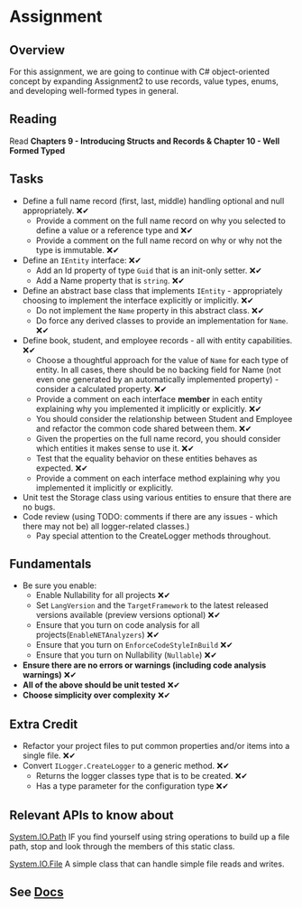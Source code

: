 # Assignment

## Overview

For this assignment, we are going to continue with C# object-oriented concept by expanding Assignment2 to use records, value types, enums, and developing well-formed types in general.

## Reading

Read **Chapters 9 - Introducing Structs and Records & Chapter 10 - Well Formed Typed**

## Tasks

- Define a full name record (first, last, middle) handling optional and null appropriately. ❌✔
  - Provide a comment on the full name record on why you selected to define a value or a reference type and ❌✔
  - Provide a comment on the full name record on why or why not the type is immutable. ❌✔
- Define an `IEntity` interface: ❌✔
  - Add an Id property of type `Guid` that is an init-only setter. ❌✔
  - Add a Name property that is `string`. ❌✔
- Define an abstract base class that implements `IEntity` - appropriately choosing to implement the interface explicitly or implicitly. ❌✔
  - Do not implement the `Name` property in this abstract class. ❌✔
  - Do force any derived classes to provide an implementation for `Name`. ❌✔
- Define book, student, and employee records - all with entity capabilities. ❌✔
  - Choose a thoughtful approach for the value of `Name` for each type of entity. In all cases, there should be no backing field for Name (not even one generated by an automatically implemented property) - consider a calculated property. ❌✔
  - Provide a comment on each interface **member** in each entity explaining why you implemented it implicitly or explicitly. ❌✔
  - You should consider the relationship between Student and Employee and refactor the common code shared between them. ❌✔
  - Given the properties on the full name record, you should consider which entities it makes sense to use it. ❌✔
  - Test that the equality behavior on these entities behaves as expected. ❌✔
  - Provide a comment on each interface method explaining why you implemented it implicitly or explicitly.
- Unit test the Storage class using various entities to ensure that there are no bugs.
- Code review (using TODO: comments if there are any issues - which there may not be) all logger-related classes.)
  - Pay special attention to the CreateLogger methods throughout.

## Fundamentals

- Be sure you enable:
  - Enable Nullability for all projects  ❌✔
  - Set `LangVersion` and the `TargetFramework` to the latest released versions available (preview versions optional) ❌✔
  - Ensure that you turn on code analysis for all projects(`EnableNETAnalyzers`) ❌✔
  - Ensure that you turn on `EnforceCodeStyleInBuild` ❌✔
  - Ensure that you turn on Nullability (`Nullable`) ❌✔
- **Ensure there are no errors or warnings (including code analysis warnings)** ❌✔
- **All of the above should be unit tested** ❌✔
- **Choose simplicity over complexity** ❌✔

## Extra Credit

- Refactor your project files to put common properties and/or items into a single file. ❌✔
- Convert `ILogger.CreateLogger` to a generic method. ❌✔
  - Returns the logger classes type that is to be created. ❌✔
  - Has a type parameter for the configuration type ❌✔


## Relevant APIs to know about

[System.IO.Path](https://docs.microsoft.com/dotnet/api/system.io.path) IF you find yourself using string operations to build up a file path, stop and look through the members of this static class.

[System.IO.File](https://docs.microsoft.com/dotnet/api/system.io.file) A simple class that can handle simple file reads and writes.

## See [Docs](https://github.com/IntelliTect-Samples/EWU-CSCD371-2025-Fall/blob/main/Docs/README.md)
